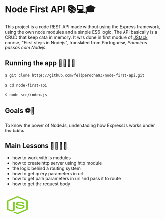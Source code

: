 # Node First API 📚💻🎓
This project is a node REST API made without using the Express framework, using the own node modules and a simple ES6 logic. The API basically is a CRUD that keep data in memory.
It was done in first module of [JStack](https://jstack.com.br/]) course, "First steps in Nodejs", translated from Portuguese, *Primeiros passos com Nodejs*.
    
## Running the app 🏃🏼‍♂🔥
```
$ git clone https://github.com/feliperocha93/node-first-api.git

$ cd node-first-api

$ node src/index.js
```

## Goals ⚽🥅
To know the power of NodeJs, understading how ExpressJs works under the table.

## Main Lessons 📑👩🏿‍🎓
- how to work with js modules
- how to create http server using http module
- the logic behind a routing system
- how to get query parameters in url
- how to get path parameters in url and pass it to route
- how to get the request body

##

<img align="center" alt="Node" title="Node" height="60" width="80" src="https://raw.githubusercontent.com/devicons/devicon/master/icons/nodejs/nodejs-original.svg">
